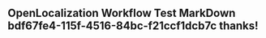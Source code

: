 <properties
ms.topic="hero-topic1"
ms.test1="hero-topic"
ms.test2="test"/>

## OpenLocalization Workflow Test MarkDown bdf67fe4-115f-4516-84bc-f21ccf1dcb7c thanks!

